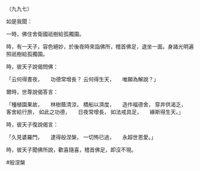 （九九七）

如是我聞：

一時，佛住舍衛國祇樹給孤獨園。

時，有一天子，容色絕妙，於後夜時來詣佛所，稽首佛足，退坐一面。身諸光明遍照祇樹給孤獨園。

時，彼天子說偈問佛：

「云何得晝夜，　　功德常增長？
云何得生天，　　唯願為解說？」

爾時，世尊說偈答言：

「種植園果故，　　林樹蔭清涼，
橋船以濟度，　　造作福德舍，
穿井供渴乏，　　客舍給行旅，
如此之功德，　　日夜常增長，
如法戒具足，　　緣斯得生天。」

時，彼天子復說偈言：

「久見婆羅門，　　逮得般涅槃，
一切怖已過，　　永超世恩愛。」

時，彼天子聞佛所說，歡喜隨喜，稽首佛足，即沒不現。



#般涅槃
